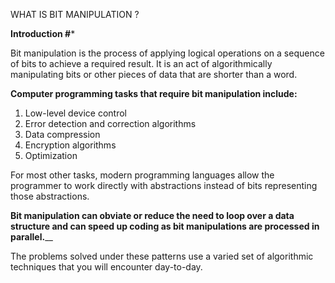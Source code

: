  WHAT IS BIT MANIPULATION ?

**Introduction #***

Bit manipulation is the process of applying logical operations on a sequence of bits to achieve a required result. It is an act of algorithmically manipulating bits or other pieces of data that are shorter than a word.

**Computer programming tasks that require bit manipulation include:**

1. Low-level device control
2. Error detection and correction algorithms
3. Data compression
4. Encryption algorithms
5. Optimization

For most other tasks, modern programming languages allow the programmer to work directly with abstractions instead of bits representing those abstractions.

**Bit manipulation can obviate or reduce the need to loop over a data structure and can speed up coding as bit manipulations are processed in parallel.**__

The problems solved under these patterns use a varied set of algorithmic techniques that you will encounter day-to-day.
